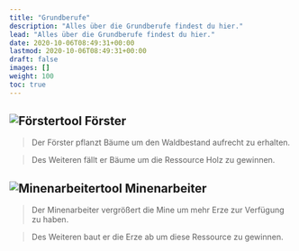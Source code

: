 ```yaml
---
title: "Grundberufe"
description: "Alles über die Grundberufe findest du hier."
lead: "Alles über die Grundberufe findest du hier."
date: 2020-10-06T08:49:31+00:00
lastmod: 2020-10-06T08:49:31+00:00
draft: false
images: []
weight: 100
toc: true
---
```


## ![Förstertool](/images/beruficons/foerstertool.png) Förster

> Der Förster pflanzt Bäume um den Waldbestand aufrecht zu erhalten.

> Des Weiteren fällt er Bäume um die Ressource Holz zu gewinnen.

## ![Minenarbeitertool](/images/beruficons/minenarbeitertool.png) Minenarbeiter

> Der Minenarbeiter vergrößert die Mine um mehr Erze zur Verfügung zu haben.

> Des Weiteren baut er die Erze ab um diese Ressource zu gewinnen.